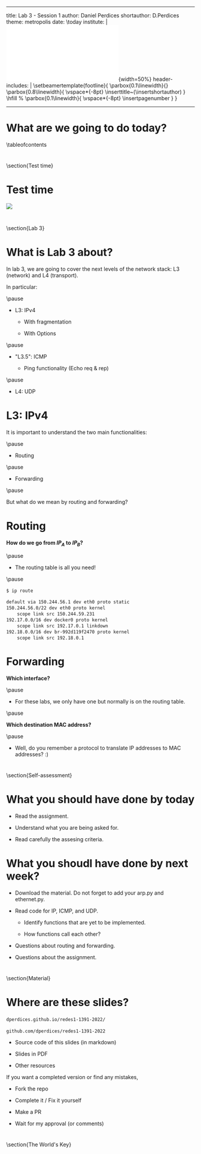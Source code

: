 
---
title: Lab 3 - Session 1
author: Daniel Perdices
shortauthor: D.Perdices
theme: metropolis
date: \today
institute: |
 ![](extra_resources/marcaUAM.pdf){width=50%}
header-includes: |
    \setbeamertemplate{footline}{
        \parbox{0.1\linewidth}{}
        \parbox{0.8\linewidth}{
            \vspace*{-8pt} \inserttitle~(\insertshortauthor)
        }
        \hfill %
        \parbox{0.1\linewidth}{
            \vspace*{-8pt} \insertpagenumber
        }
    }

---

# What are we going to do today?
\tableofcontents

#
\section{Test time}

# Test time
![](https://www.engineeringclicks.com/wp-content/uploads/2020/11/engineering-jokes-teamwork.png)

#
\section{Lab 3}

# What is Lab 3 about?

In lab 3, we are going to cover the next levels of the network stack: L3 (network) and L4 (transport).

In particular:

\pause

- L3: IPv4

    - With fragmentation

    - With Options

\pause

- "L3.5": ICMP

    - Ping functionality (Echo req \& rep)

\pause

- L4: UDP

# L3: IPv4

It is important to understand the two main functionalities:

\pause

- Routing

\pause

- Forwarding

\pause

But what do we mean by routing and forwarding?

# Routing

**How do we go from $IP_A$ to $IP_B$?**

\pause

- The routing table is all you need!

\pause

```
$ ip route
```

```
default via 150.244.56.1 dev eth0 proto static 
150.244.56.0/22 dev eth0 proto kernel 
    scope link src 150.244.59.231 
192.17.0.0/16 dev docker0 proto kernel 
    scope link src 192.17.0.1 linkdown 
192.18.0.0/16 dev br-992d119f2470 proto kernel 
    scope link src 192.18.0.1
```

# Forwarding

**Which interface?**

\pause

- For these labs, we only have one but normally is on the routing table.

\pause

**Which destination MAC address?**

\pause

- Well, do you remember a protocol to translate IP addresses to MAC addresses? :)


#
\section{Self-assessment}

# What you should have done by today

- Read the assignment.

- Understand what you are being asked for.

- Read carefully the assesing criteria.

# What you shoudl have done by next week?

- Download the material. Do not forget to add your arp.py and ethernet.py.

- Read code for IP, ICMP, and UDP.

    - Identify functions that are yet to be implemented. 

    - How functions call each other?

- Questions about routing and forwarding.

- Questions about the assignment.


#
\section{Material}

# Where are these slides?
`dperdices.github.io/redes1-1391-2022/`

`github.com/dperdices/redes1-1391-2022`

- Source code of this slides (in markdown)

- Slides in PDF

- Other resources

If you want a completed version or find any mistakes,

- Fork the repo

- Complete it / Fix it yourself

- Make a PR

- Wait for my approval (or comments)

# 
\section{The World's Key}